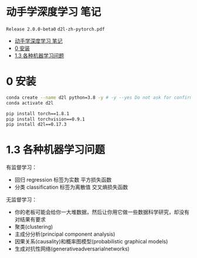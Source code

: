 # 动手学深度学习 笔记

`Release 2.0.0-beta0` `d2l-zh-pytorch.pdf`

- [动手学深度学习 笔记](#动手学深度学习-笔记)
- [0 安装](#0-安装)
- [1.3 各种机器学习问题](#13-各种机器学习问题)

# 0 安装

```sh
conda create --name d2l python=3.8 -y # -y --yes Do not ask for confirmation.
conda activate d2l

pip install torch==1.8.1
pip install torchvision==0.9.1
pip install d2l==0.17.3
```

# 1.3 各种机器学习问题

有监督学习：
- 回归 regression 标签为实数 平方损失函数
- 分类 classification 标签为离散值 交叉熵损失函数

无监督学习：
- 你的老板可能会给你一大堆数据，然后让你用它做一些数据科学研究，却没有 对结果有要求
- 聚类(clustering)
- 主成分分析(principal component analysis)
- 因果关系(causality)和概率图模型(probabilistic graphical models)
- 生成对抗性网络(generativeadversarialnetworks)

